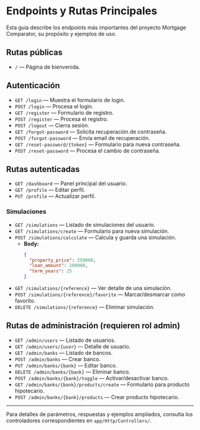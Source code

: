 # Endpoints y Rutas Principales

Esta guía describe los endpoints más importantes del proyecto Mortgage Comparator, su propósito y ejemplos de uso.

## Rutas públicas
- `/` — Página de bienvenida.

## Autenticación
- `GET /login` — Muestra el formulario de login.
- `POST /login` — Procesa el login.
- `GET /register` — Formulario de registro.
- `POST /register` — Procesa el registro.
- `POST /logout` — Cierra sesión.
- `GET /forgot-password` — Solicita recuperación de contraseña.
- `POST /forgot-password` — Envía email de recuperación.
- `GET /reset-password/{token}` — Formulario para nueva contraseña.
- `POST /reset-password` — Procesa el cambio de contraseña.

## Rutas autenticadas
- `GET /dashboard` — Panel principal del usuario.
- `GET /profile` — Editar perfil.
- `PUT /profile` — Actualizar perfil.

### Simulaciones
- `GET /simulations` — Listado de simulaciones del usuario.
- `GET /simulations/create` — Formulario para nueva simulación.
- `POST /simulations/calculate` — Calcula y guarda una simulación.
  - **Body:**
    ```json
    {
      "property_price": 250000,
      "loan_amount": 200000,
      "term_years": 25
    }
    ```
- `GET /simulations/{reference}` — Ver detalle de una simulación.
- `POST /simulations/{reference}/favorite` — Marcar/desmarcar como favorito.
- `DELETE /simulations/{reference}` — Eliminar simulación.

## Rutas de administración (requieren rol admin)
- `GET /admin/users` — Listado de usuarios.
- `GET /admin/users/{user}` — Detalle de usuario.
- `GET /admin/banks` — Listado de bancos.
- `POST /admin/banks` — Crear banco.
- `PUT /admin/banks/{bank}` — Editar banco.
- `DELETE /admin/banks/{bank}` — Eliminar banco.
- `POST /admin/banks/{bank}/toggle` — Activar/desactivar banco.
- `GET /admin/banks/{bank}/products/create` — Formulario para producto hipotecario.
- `POST /admin/banks/{bank}/products` — Crear producto hipotecario.

---

Para detalles de parámetros, respuestas y ejemplos ampliados, consulta los controladores correspondientes en `app/Http/Controllers/`.